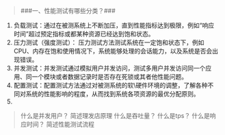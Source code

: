 >###一、性能测试有哪些分类？###
1.   负载测试：通过在被测系统上不断加压，直到性能指标达到极限，例如“响应时间”超过预定指标或都某种资源已经达到饱和状态。  
2.   压力测试（强度测试）：  压力测试方法测试系统在一定饱和状态下，例如CPU、内存在饱和使用情况下，系统能够处理的会话能力，以及系统是否会出现错误。
3.   并发测试：并发测试通过模拟用户并发访问，测试多用户并发访问同一个应用、同一个模块或者数据记录时是否存在死锁或其者他性能问题。
4.   配置测试：配置测试方法通过对被测系统的软\硬件环境的调整，了解各种不同对系统的性能影响的程度，从而找到系统各项资源的最优分配原则。
5.   
>什么是并发用户？
>简述理发店原理
>什么是吞吐量？
>什么是tps？
>什么是响应时间？
>简述性能测试流程